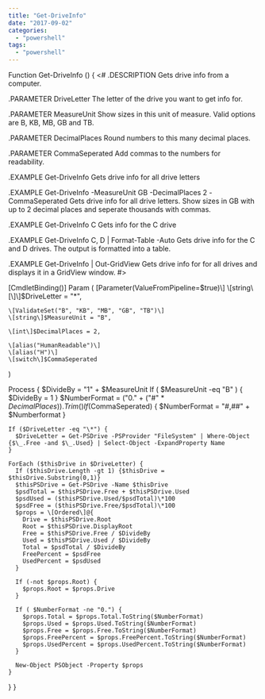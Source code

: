 ```yaml
---
title: "Get-DriveInfo"
date: "2017-09-02"
categories: 
  - "powershell"
tags: 
  - "powershell"
---
```


Function Get-DriveInfo () {
<#
.DESCRIPTION
Gets drive info from a computer.

.PARAMETER DriveLetter
The letter of the drive you want to get info for.

.PARAMETER MeasureUnit
Show sizes in this unit of measure.  Valid options are B, KB, MB, GB and TB.

.PARAMETER DecimalPlaces
Round numbers to this many decimal places.

.PARAMETER CommaSeperated
Add commas to the numbers for readability.

.EXAMPLE
Get-DriveInfo
Gets drive info for all drive letters

.EXAMPLE
Get-DriveInfo -MeasureUnit GB -DecimalPlaces 2 -CommaSeperated
Gets drive info for all drive letters.  Show sizes in GB with up to 2 decimal places and seperate thousands with commas.

.EXAMPLE
Get-DriveInfo C
Gets info for the C drive

.EXAMPLE
Get-DriveInfo C, D | Format-Table -Auto
Gets drive info for the C and D drives.  The output is formatted into a table.

.EXAMPLE
Get-DriveInfo | Out-GridView
Gets drive info for for all drives and displays it in a GridView window.
#>

  \[CmdletBinding()\]
  Param (
    \[Parameter(ValueFromPipeline=$true)\]
    \[string\[\]\]$DriveLetter = "\*",
   
    \[ValidateSet("B", "KB", "MB", "GB", "TB")\]
    \[string\]$MeasureUnit = "B",
   
    \[int\]$DecimalPlaces = 2,
   
    \[alias("HumanReadable")\]
    \[alias("H")\]
    \[switch\]$CommaSeperated
  )
 
  Process {
    $DivideBy = "1" + $MeasureUnit
    If ( $MeasureUnit -eq "B" ) { $DivideBy = 1 }
    $NumberFormat = ("0." + ("#" \* $DecimalPlaces)).Trim()
    If ($CommaSeperated) { $NumberFormat = "#,##" + $Numberformat }
   
    If ($DriveLetter -eq "\*") {
      $DriveLetter = Get-PSDrive -PSProvider "FileSystem" | Where-Object {$\_.Free -and $\_.Used} | Select-Object -ExpandProperty Name
    }
   
    ForEach ($thisDrive in $DriveLetter) {
      If ($thisDrive.Length -gt 1) {$thisDrive = $thisDrive.Substring(0,1)}
      $thisPSDrive = Get-PSDrive -Name $thisDrive
      $psdTotal = $thisPSDrive.Free + $thisPSDrive.Used
      $psdUsed = ($thisPSDrive.Used/$psdTotal)\*100
      $psdFree = ($thisPSDrive.Free/$psdTotal)\*100
      $props = \[Ordered\]@{
        Drive = $thisPSDrive.Root
        Root = $thisPSDrive.DisplayRoot
        Free = $thisPSDrive.Free / $DivideBy
        Used = $thisPSDrive.Used / $DivideBy
        Total = $psdTotal / $DivideBy
        FreePercent = $psdFree
        UsedPercent = $psdUsed
      }
      
      If (-not $props.Root) {
        $props.Root = $props.Drive
      }
     
      If ( $NumberFormat -ne "0.") {
        $props.Total = $props.Total.ToString($NumberFormat)
        $props.Used = $props.Used.ToString($NumberFormat)
        $props.Free = $props.Free.ToString($NumberFormat)
        $props.FreePercent = $props.FreePercent.ToString($NumberFormat)
        $props.UsedPercent = $props.UsedPercent.ToString($NumberFormat)
      }
     
      New-Object PSObject -Property $props
    }
  }
}
